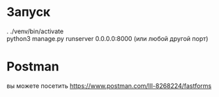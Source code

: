 Запуск
======
. ./venv/bin/activate<br>
python3 manage.py runserver 0.0.0.0:8000 (или любой другой порт)<br>

Postman
======
вы можете посетить https://www.postman.com/lll-8268224/fastforms<br>
